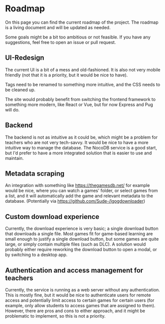 # Roadmap
On this page you can find the current roadmap of the project. The roadmap is a living document and will be updated as needed.

Some goals might be a bit too ambitious or not feasible. If you have any suggestions, feel free to open an issue or pull request.

## UI-Redesign
The current UI is a bit of a mess and old-fashioned. It is also not very mobile friendly (not that it is a priority, but it would be nice to have).

Tags need to be renamed to something more intuitive, and the CSS needs to be cleaned up.

The site would probably benefit from switching the frontend framework to something more modern, like React or Vue, but for now Express and Pug will do.

## Backend
The backend is not as intuitive as it could be, which might be a problem for teachers who are not very tech-savvy. It would be nice to have a more intuitive way to manage the database. The NocoDB service is a good start, but I'd prefer to have a more integrated solution that is easier to use and maintain.

## Metadata scraping
An integration with something like https://thegamesdb.net/ for example would be nice, where you can watch a games' folder, or select games from a list, and it will automatically add the game and relevant metadata to the database. (Potentially via https://github.com/Sude-/lgogdownloader)

## Custom download experience
Currently, the download experience is very basic; a single download button that downloads a single file. Most games fit for game-based learning are small enough to justify a single download button, but some games are quite large, or simply contain multiple files (such as DLC). A solution would probably either require reworking the download button to open a modal, or by switching to a desktop app.

## Authentication and access management for teachers
Currently, the service is running as a web server without any authentication. This is mostly fine, but it would be nice to authenticate users for remote access and potentially limit access to certain games for certain users (for example, only allow students to access games that are assigned to them). However, there are pros and cons to either approach, and it might be problematic to implement, so this is not a priority.

